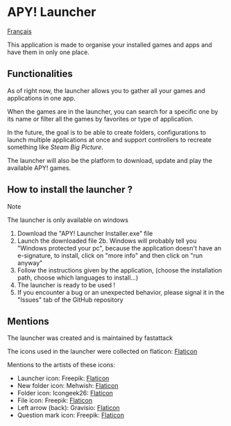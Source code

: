 # APY! Launcher
[Français](README.fr.md)

This application is made to organise your installed games and apps and have them in only one place.

## Functionalities
As of right now, the launcher allows you to gather all your games and applications in one app.

When the games are in the launcher, you can search for a specific one by its name or filter all the games by favorites or type of application.

In the future, the goal is to be able to create folders, configurations to launch multiple applications at once and support controllers to recreate something like _Steam Big Picture_.

The launcher will also be the platform to download, update and play the available APY! games.

## How to install the launcher ?

> [!NOTE]
> The launcher is only available on windows

1. Download the "APY! Launcher Installer.exe" file
2. Launch the downloaded file
2b. Windows will probably tell you "Windows protected your pc", because the application doesn't have an e-signature, to install, click on "more info" and then click on "run anyway"
3. Follow the instructions given by the application, (choose the installation path, choose which languages to install...)
4. The launcher is ready to be used !
5. If you encounter a bug or an unexpected behavior, please signal it in the "Issues" tab of the GitHub repository

## Mentions
The launcher was created and is maintained by fastattack

The icons used in the launcher were collected on flaticon: [Flaticon](https://www.flaticon.com/)

Mentions to the artists of these icons:

- Launcher icon: Freepik: [Flaticon](https://www.flaticon.com/free-icon/game_6580978)
- New folder icon: Mehwish: [Flaticon](https://www.flaticon.com/free-icon/folder_3307447)
- Folder icon: Icongeek26: [Flaticon](https://www.flaticon.com/free-icon/folder_1250635)
- File icon: Freepik: [Flaticon](https://www.flaticon.com/free-icon/document_2258853)
- Left arrow (back): Gravisio: [Flaticon](https://www.flaticon.com/free-icon/back_11502464)
- Question mark icon: Freepik: [Flaticon](https://www.flaticon.com/free-icon/question_471715)
